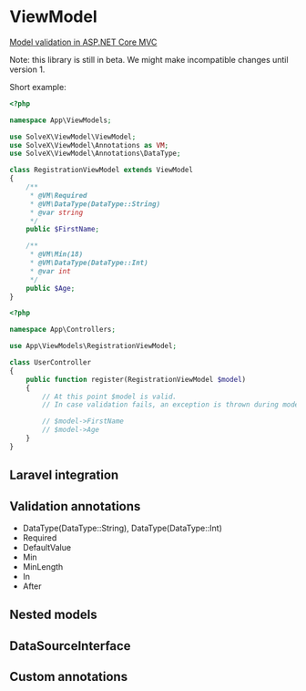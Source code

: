# ViewModel

[Model validation in ASP.NET Core MVC](https://docs.microsoft.com/en-us/aspnet/core/mvc/models/validation)

Note: this library is still in beta. We might make incompatible changes until version 1.

Short example:

```php
<?php

namespace App\ViewModels;

use SolveX\ViewModel\ViewModel;
use SolveX\ViewModel\Annotations as VM;
use SolveX\ViewModel\Annotations\DataType;

class RegistrationViewModel extends ViewModel
{
    /**
     * @VM\Required
     * @VM\DataType(DataType::String)
     * @var string
     */
    public $FirstName;

    /**
     * @VM\Min(18)
     * @VM\DataType(DataType::Int)
     * @var int
     */
    public $Age;
}
```

```php
<?php

namespace App\Controllers;

use App\ViewModels\RegistrationViewModel;

class UserController
{
    public function register(RegistrationViewModel $model)
    {
        // At this point $model is valid.
        // In case validation fails, an exception is thrown during model construction.

        // $model->FirstName
        // $model->Age
    }
}
```

## Laravel integration

## Validation annotations

- DataType(DataType::String), DataType(DataType::Int)
- Required
- DefaultValue
- Min
- MinLength
- In
- After

## Nested models

## DataSourceInterface

## Custom annotations